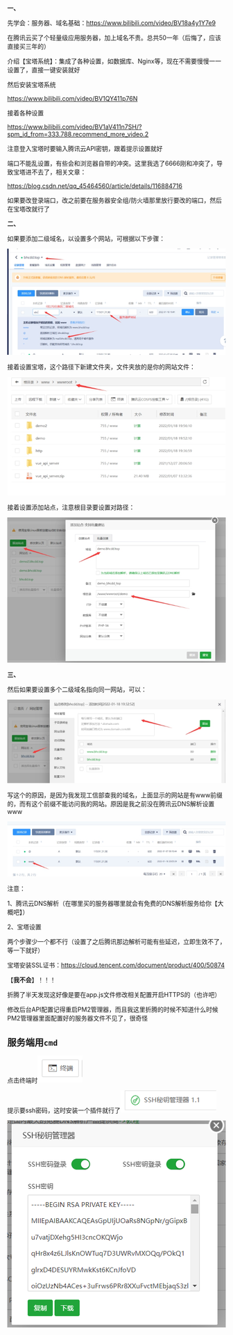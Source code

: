 **一、**

先学会：服务器、域名基础：https://www.bilibili.com/video/BV18a4y1Y7e9

在腾讯云买了个轻量级应用服务器，加上域名不贵。总共50一年（后悔了，应该直接买三年的）

介绍【宝塔系统】：集成了各种设置，如数据库、Nginx等，现在不需要慢慢一一设置了，直接一键安装就好

然后安装宝塔系统

https://www.bilibili.com/video/BV1QY411p76N

接着各种设置

https://www.bilibili.com/video/BV1aV411n7SH/?spm_id_from=333.788.recommend_more_video.2



注意登入宝塔时要输入腾讯云API密钥，跟着提示设置就好



端口不能乱设置，有些会和浏览器自带的冲突。这里我选了6666刚和冲突了，导致宝塔进不去了，相关文章：

https://blog.csdn.net/qq_45464560/article/details/116884716

 

如果要改登录端口，改之前要在服务器安全组/防火墙那里放行要改的端口，然后在宝塔改就行了



**二、**

如果要添加二级域名，以设置多个网站，可根据以下步骤：

![img](README/wps1-16430467116861.jpg) 



接着设置宝塔，这个路径下新建文件夹，文件夹放的是你的网站文件：

![img](README/wps2-16430467145612.jpg) 

接着设置添加站点，注意根目录要设置对路径：

![img](README/wps3-16430467185193.jpg) 



 

**三、**

然后如果要设置多个二级域名指向同一网站，可以：

![img](README/wps4-16430467204584.jpg) 

写这个的原因，是因为我发现工信部查我的域名，上面显示的网站是有www前缀的，而有这个前缀不能访问我的网站。原因是我之前没在腾讯云DNS解析设置www

![img](README/wps5-16430467220925.jpg) 

注意：

1、腾讯云DNS解析（在哪里买的服务器哪里就会有免费的DNS解析服务给你【大概吧】）

2、宝塔设置

两个步骤少一个都不行（设置了之后腾讯那边解析可能有些延迟，立即生效不了，等一下就好）

 

宝塔安装SSL证书：https://cloud.tencent.com/document/product/400/50874

【**我不会**】！！！

折腾了半天发现这好像是要在app.js文件修改相关配置开启HTTPS的（也许吧）



修改后台API配置记得重启PM2管理器，而且我这里折腾的时候不知道什么时候PM2管理器里面配置好的服务器文件不见了，很奇怪

 

 

## **服务端用`cmd`**

 点击终端时![image-20220220223021438](README/image-20220220223021438.png)

提示要ssh密码，这时安装一个插件就行了![image-20220220223048337](README/image-20220220223048337.png)

![image-20220220223103186](README/image-20220220223103186.png)

